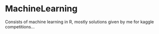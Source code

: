 # MachineLearning

Consists of machine learning in R, mostly solutions given by me for kaggle competitions...
